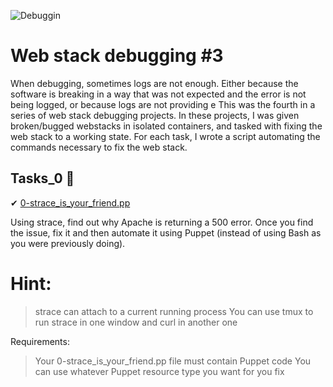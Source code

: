 ![Debuggin](https://s3.amazonaws.com/intranet-projects-files/holbertonschool-sysadmin_devops/293/d42WuBh.png)


# Web stack debugging #3

When debugging, sometimes logs are not enough. Either because the software is breaking in a way that was not expected and the error is not being logged, or because logs are not providing e
This was the fourth in a series of web stack debugging projects. In these projects, I was given broken/bugged webstacks in isolated containers, and tasked with fixing the web stack to a working state. For each task, I wrote a script automating the commands necessary to fix the web stack.

## Tasks_0 📃
✔ [0-strace_is_your_friend.pp](https://github.com/Tobezz/alx-system_engineering-devops/blob/master/0x17-web_stack_debugging_3/0-strace_is_your_friend.pp)

Using strace, find out why Apache is returning a 500 error. Once you find the issue, fix it and then automate it using Puppet (instead of using Bash as you were previously doing).

# Hint:

> strace can attach to a current running process
> You can use tmux to run strace in one window and curl in another one

Requirements:

> Your 0-strace_is_your_friend.pp file must contain Puppet code
> You can use whatever Puppet resource type you want for you fix
